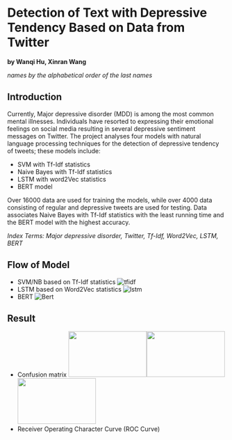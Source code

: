 # Detection of Text with Depressive Tendency Based on Data from Twitter
**by Wanqi Hu, Xinran Wang**

*names by the alphabetical order of the last names*

## Introduction

  Currently, Major depressive disorder (MDD) is among the most common mental illnesses. Individuals have resorted to expressing their emotional feelings on social media
resulting in several depressive sentiment messages on Twitter. The project analyses four models with natural language processing techniques for the detection of depressive tendency of tweets; these models include: 
* SVM with Tf-Idf statistics
* Naive Bayes with Tf-Idf statistics
* LSTM with word2Vec statistics
* BERT model

Over 16000 data are used for training the models, while over 4000 data consisting of regular and depressive tweets are used for testing. Data associates Naive Bayes with Tf-Idf statistics with the least running time and the BERT model with the highest accuracy. 

*Index Terms: Major depressive disorder, Twitter, Tf-Idf, Word2Vec, LSTM, BERT*

## Flow of Model

* SVM/NB based on Tf-Idf statistics ![tfidf](https://github.com/Wanqi9Hu/Detection-of-Text-with-Depressive-Tendency-Based-on-Data-from-Twitter/blob/main/Flow/tfidf_flow.png)
* LSTM based on Word2Vec statistics ![lstm](https://github.com/Wanqi9Hu/Detection-of-Text-with-Depressive-Tendency-Based-on-Data-from-Twitter/blob/main/Flow/word2vec%2Blstm_flow_new.png)
* BERT ![Bert](https://github.com/Wanqi9Hu/Detection-of-Text-with-Depressive-Tendency-Based-on-Data-from-Twitter/blob/main/Flow/bert_flow.png)

## Result

* Confusion matrix
<img src="https://github.com/BIT-MJY/Active-SLAM-Based-on-Information-Theory/blob/master/img/1-2.png" width="180" height="105"><img src="https://github.com/BIT-MJY/Active-SLAM-Based-on-Information-Theory/blob/master/img/1-3.png" width="180" height="105"><img src="https://github.com/BIT-MJY/Active-SLAM-Based-on-Information-Theory/blob/master/img/1-4.png" width="180" height="105"/>
* Receiver Operating Character Curve (ROC Curve)
